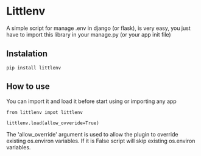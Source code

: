 # Littlenv

A simple script for manage .env in django (or flask), is very easy, you just have to import this library in your manage.py (or your app init file)

## Instalation

    pip install littlenv

## How to use
You can import it and load it before start using or importing any app

    from littlenv impot littlenv

    littlenv.load(allow_ovveride=True)

The 'allow_override' argument is used to allow the plugin to override existing os.environ variables. If it is False script will skip existing os.environ variables.
